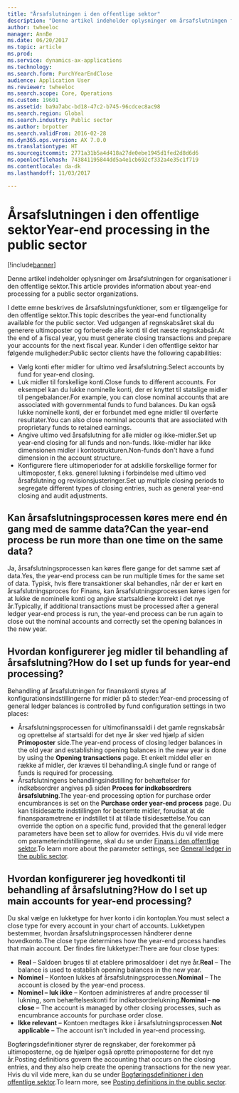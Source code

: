 ```yaml
---
title: "Årsafslutningen i den offentlige sektor"
description: "Denne artikel indeholder oplysninger om årsafslutningen for organisationer i den offentlige sektor."
author: twheeloc
manager: AnnBe
ms.date: 06/20/2017
ms.topic: article
ms.prod: 
ms.service: dynamics-ax-applications
ms.technology: 
ms.search.form: PurchYearEndClose
audience: Application User
ms.reviewer: twheeloc
ms.search.scope: Core, Operations
ms.custom: 19601
ms.assetid: ba9a7abc-bd18-47c2-b745-96cdcec8ac98
ms.search.region: Global
ms.search.industry: Public sector
ms.author: brpotter
ms.search.validFrom: 2016-02-28
ms.dyn365.ops.version: AX 7.0.0
ms.translationtype: HT
ms.sourcegitcommit: 2771a31b5a4d418a27de0ebe1945d1fed2d8d6d6
ms.openlocfilehash: 743841195844dd5a4e1cb692cf332a4e35c1f719
ms.contentlocale: da-dk
ms.lasthandoff: 11/03/2017

---
```


# <a name="year-end-processing-in-the-public-sector"></a><span data-ttu-id="b9db6-103">Årsafslutningen i den offentlige sektor</span><span class="sxs-lookup"><span data-stu-id="b9db6-103">Year-end processing in the public sector</span></span>

[!include[banner](../includes/banner.md)]


<span data-ttu-id="b9db6-104">Denne artikel indeholder oplysninger om årsafslutningen for organisationer i den offentlige sektor.</span><span class="sxs-lookup"><span data-stu-id="b9db6-104">This article provides information about year-end processing for a public sector organizations.</span></span>

<span data-ttu-id="b9db6-105">I dette emne beskrives de årsafslutningsfunktioner, som er tilgængelige for den offentlige sektor.</span><span class="sxs-lookup"><span data-stu-id="b9db6-105">This topic describes the year-end functionality available for the public sector.</span></span> <span data-ttu-id="b9db6-106">Ved udgangen af regnskabsåret skal du generere ultimoposter og forberede alle konti til det næste regnskabsår.</span><span class="sxs-lookup"><span data-stu-id="b9db6-106">At the end of a fiscal year, you must generate closing transactions and prepare your accounts for the next fiscal year.</span></span>  <span data-ttu-id="b9db6-107">Kunder i den offentlige sektor har følgende muligheder:</span><span class="sxs-lookup"><span data-stu-id="b9db6-107">Public sector clients have the following capabilities:</span></span>

-   <span data-ttu-id="b9db6-108">Vælg konti efter midler for ultimo ved årsafslutning.</span><span class="sxs-lookup"><span data-stu-id="b9db6-108">Select accounts by fund for year-end closing.</span></span>
-   <span data-ttu-id="b9db6-109">Luk midler til forskellige konti.</span><span class="sxs-lookup"><span data-stu-id="b9db6-109">Close funds to different accounts.</span></span> <span data-ttu-id="b9db6-110">For eksempel kan du lukke nominelle konti, der er knyttet til statslige midler til pengebalancer.</span><span class="sxs-lookup"><span data-stu-id="b9db6-110">For example, you can close nominal accounts that are associated with governmental funds to fund balances.</span></span> <span data-ttu-id="b9db6-111">Du kan også lukke nominelle konti, der er forbundet med egne midler til overførte resultater.</span><span class="sxs-lookup"><span data-stu-id="b9db6-111">You can also close nominal accounts that are associated with proprietary funds to retained earnings.</span></span>
-   <span data-ttu-id="b9db6-112">Angive ultimo ved årsafslutning for alle midler og ikke-midler.</span><span class="sxs-lookup"><span data-stu-id="b9db6-112">Set up year-end closing for all funds and non-funds.</span></span> <span data-ttu-id="b9db6-113">Ikke-midler har ikke dimensionen midler i kontostrukturen.</span><span class="sxs-lookup"><span data-stu-id="b9db6-113">Non-funds don't have a fund dimension in the account structure.</span></span>
-   <span data-ttu-id="b9db6-114">Konfigurere flere ultimoperioder for at adskille forskellige former for ultimoposter, f.eks. generel lukning i forbindelse med ultimo ved årsafslutning og revisionsjusteringer.</span><span class="sxs-lookup"><span data-stu-id="b9db6-114">Set up multiple closing periods to segregate different types of closing entries, such as general year-end closing and audit adjustments.</span></span>

## <a name="can-the-year-end-process-be-run-more-than-one-time-on-the-same-data"></a><span data-ttu-id="b9db6-115">Kan årsafslutningsprocessen køres mere end én gang med de samme data?</span><span class="sxs-lookup"><span data-stu-id="b9db6-115">Can the year-end process be run more than one time on the same data?</span></span>
<span data-ttu-id="b9db6-116">Ja, årsafslutningsprocessen kan køres flere gange for det samme sæt af data.</span><span class="sxs-lookup"><span data-stu-id="b9db6-116">Yes, the year-end process can be run multiple times for the same set of data.</span></span> <span data-ttu-id="b9db6-117">Typisk, hvis flere transaktioner skal behandles, når der er kørt en årsafslutningsproces for Finans, kan årsafslutningsprocessen køres igen for at lukke de nominelle konti og angive startsaldiene korrekt i det nye år.</span><span class="sxs-lookup"><span data-stu-id="b9db6-117">Typically, if additional transactions must be processed after a general ledger year-end process is run, the year-end process can be run again to close out the nominal accounts and correctly set the opening balances in the new year.</span></span>

## <a name="how-do-i-set-up-funds-for-year-end-processing"></a><span data-ttu-id="b9db6-118">Hvordan konfigurerer jeg midler til behandling af årsafslutning?</span><span class="sxs-lookup"><span data-stu-id="b9db6-118">How do I set up funds for year-end processing?</span></span>
<span data-ttu-id="b9db6-119">Behandling af årsafslutningen for finanskonti styres af konfigurationsindstillingerne for midler på to steder:</span><span class="sxs-lookup"><span data-stu-id="b9db6-119">Year-end processing of general ledger balances is controlled by fund configuration settings in two places:</span></span>

-   <span data-ttu-id="b9db6-120">Årsafslutningsprocessen for ultimofinanssaldi i det gamle regnskabsår og oprettelse af startsaldi for det nye år sker ved hjælp af siden **Primoposter** side.</span><span class="sxs-lookup"><span data-stu-id="b9db6-120">The year-end process of closing ledger balances in the old year and establishing opening balances in the new year is done by using the **Opening transactions** page.</span></span> <span data-ttu-id="b9db6-121">Et enkelt middel eller en række af midler, der kræves til behandling.</span><span class="sxs-lookup"><span data-stu-id="b9db6-121">A single fund or range of funds is required for processing.</span></span>
-   <span data-ttu-id="b9db6-122">Årsafslutningens behandlingsindstilling for behæftelser for indkøbsordrer angives på siden **Proces for indkøbsordrers årsafslutning**.</span><span class="sxs-lookup"><span data-stu-id="b9db6-122">The year-end processing option for purchase order encumbrances is set on the **Purchase order year-end process** page.</span></span> <span data-ttu-id="b9db6-123">Du kan tilsidesætte indstillingen for bestemte midler, forudsat at de finansparametrene er indstillet til at tillade tilsidesættelse.</span><span class="sxs-lookup"><span data-stu-id="b9db6-123">You can override the option on a specific fund, provided that the general ledger parameters have been set to allow for overrides.</span></span> <span data-ttu-id="b9db6-124">Hvis du vil vide mere om parameterindstillingerne, skal du se under [Finans i den offentlige sektor](general-ledger-public-sector.md).</span><span class="sxs-lookup"><span data-stu-id="b9db6-124">To learn more about the parameter settings, see [General ledger in the public sector](general-ledger-public-sector.md).</span></span>

## <a name="how-do-i-set-up-main-accounts-for-year-end-processing"></a><span data-ttu-id="b9db6-125">Hvordan konfigurerer jeg hovedkonti til behandling af årsafslutning?</span><span class="sxs-lookup"><span data-stu-id="b9db6-125">How do I set up main accounts for year-end processing?</span></span>
<span data-ttu-id="b9db6-126">Du skal vælge en lukketype for hver konto i din kontoplan.</span><span class="sxs-lookup"><span data-stu-id="b9db6-126">You must select a close type for every account in your chart of accounts.</span></span> <span data-ttu-id="b9db6-127">Lukketypen bestemmer, hvordan årsafslutningsprocessen håndterer denne hovedkonto.</span><span class="sxs-lookup"><span data-stu-id="b9db6-127">The close type determines how the year-end process handles that main account.</span></span> <span data-ttu-id="b9db6-128">Der findes fire lukketyper:</span><span class="sxs-lookup"><span data-stu-id="b9db6-128">There are four close types:</span></span>

-   <span data-ttu-id="b9db6-129">**Real** – Saldoen bruges til at etablere primosaldoer i det nye år.</span><span class="sxs-lookup"><span data-stu-id="b9db6-129">**Real** – The balance is used to establish opening balances in the new year.</span></span>
-   <span data-ttu-id="b9db6-130">**Nominel** – Kontoen lukkes af årsafslutningsprocessen.</span><span class="sxs-lookup"><span data-stu-id="b9db6-130">**Nominal** – The account is closed by the year-end process.</span></span>
-   <span data-ttu-id="b9db6-131">**Nominel – luk ikke** – Kontoen administreres af andre processer til lukning, som behæftelseskonti for indkøbsordrelukning.</span><span class="sxs-lookup"><span data-stu-id="b9db6-131">**Nominal – no close** – The account is managed by other closing processes, such as encumbrance accounts for purchase order close.</span></span>
-   <span data-ttu-id="b9db6-132">**Ikke relevant** – Kontoen medtages ikke i årsafslutningsprocessen.</span><span class="sxs-lookup"><span data-stu-id="b9db6-132">**Not applicable** – The account isn't included in year-end processing.</span></span>

<span data-ttu-id="b9db6-133">Bogføringsdefinitioner styrer de regnskaber, der forekommer på ultimoposterne, og de hjælper også oprette primoposterne for det nye år.</span><span class="sxs-lookup"><span data-stu-id="b9db6-133">Posting definitions govern the accounting that occurs on the closing entries, and they also help create the opening transactions for the new year.</span></span> <span data-ttu-id="b9db6-134">Hvis du vil vide mere, kan du se under [Bogføringsdefinitioner i den offentlige sektor](posting-definitions-public-sector.md).</span><span class="sxs-lookup"><span data-stu-id="b9db6-134">To learn more, see [Posting definitions in the public sector](posting-definitions-public-sector.md).</span></span>




